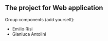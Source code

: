 ## The project for Web application 

Group components (add yourself):
  - Emilio Risi
  - Gianluca Antolini


